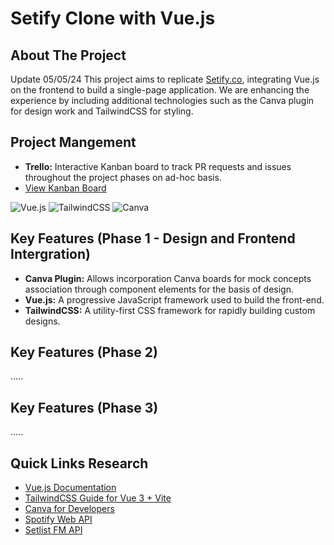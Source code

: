 # Setify Clone with Vue.js

## About The Project

Update 05/05/24
This project aims to replicate [Setify.co](https://setify.co/), integrating Vue.js on the frontend to build a single-page application. We are enhancing the experience by including additional technologies such as the Canva plugin for design work and TailwindCSS for styling.

## Project Mangement
- **Trello:** Interactive Kanban board to track PR requests and issues throughout the project phases on ad-hoc basis.
- [View Kanban Board](https://trello.com/b/oB1LPEUl)

![Vue.js](https://img.shields.io/badge/-Vue.js-4FC08D?style=for-the-badge&logo=vue.js&logoColor=white)
![TailwindCSS](https://img.shields.io/badge/-Tailwind_CSS-06B6D4?style=for-the-badge&logo=tailwind-css&logoColor=white)
![Canva](https://img.shields.io/badge/-Canva-00C4CC?style=for-the-badge&logo=canva&logoColor=white)

## Key Features (Phase 1 - Design and Frontend Intergration)

- **Canva Plugin:** Allows incorporation Canva boards for mock concepts association through component elements for the basis of design.
- **Vue.js:** A progressive JavaScript framework used to build the front-end.
- **TailwindCSS:** A utility-first CSS framework for rapidly building custom designs.

## Key Features (Phase 2)

.....

## Key Features (Phase 3)

.....

## Quick Links Research

- [Vue.js Documentation](https://vuejs.org/)
- [TailwindCSS Guide for Vue 3 + Vite](https://v2.tailwindcss.com/docs/guides/vue-3-vite)
- [Canva for Developers](https://www.canva.com/developers/)
- [Spotify Web API](https://developer.spotify.com/documentation/web-api/)
- [Setlist FM API](https://api.setlist.fm/docs/1.0/index.html)

